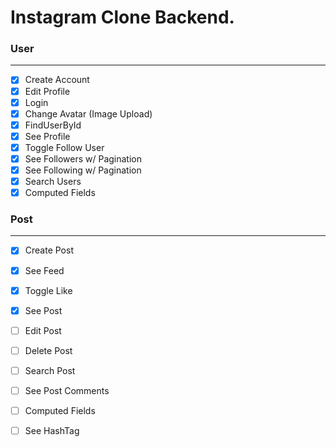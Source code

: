 # Instagram Clone Backend.

### User
___
- [X] Create Account
- [X] Edit Profile
- [X] Login
- [X] Change Avatar (Image Upload)
- [X] FindUserById
- [X] See Profile
- [X] Toggle Follow User
- [X] See Followers w/ Pagination
- [X] See Following w/ Pagination
- [X] Search Users
- [X] Computed Fields

### Post
___
- [X] Create Post
- [X] See Feed
- [X] Toggle Like
- [X] See Post
- [ ] Edit Post
- [ ] Delete Post
- [ ] Search Post
- [ ] See Post Comments
- [ ] Computed Fields
- [ ] See HashTag

